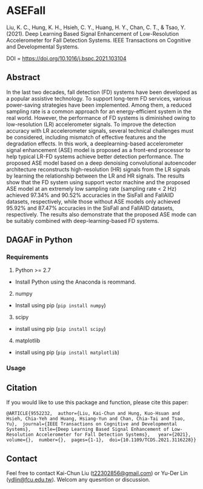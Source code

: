 # ASEFall

Liu, K. C., Hung, K. H., Hsieh, C. Y., Huang, H. Y., Chan, C. T., & Tsao, Y. (2021). Deep Learning Based Signal Enhancement of Low-Resolution Accelerometer for Fall Detection Systems. IEEE Transactions on Cognitive and Developmental Systems.


DOI = https://doi.org/10.1016/j.bspc.2021.103104

## Abstract

In the last two decades, fall detection (FD) systems have been developed as a popular assistive technology. To support long-term FD services, various power-saving strategies have been implemented. Among them, a reduced sampling rate is a common approach for an energy-efficient system in the real world. However, the performance of FD systems is diminished owing to low-resolution (LR) accelerometer signals. To improve the detection accuracy with LR accelerometer signals, several technical challenges must be considered, including mismatch of effective features and the degradation effects. In this work, a deeplearning-based accelerometer signal enhancement (ASE) model is proposed as a front-end processor to help typical LR-FD systems achieve better detection performance. The proposed ASE model based on a deep denoising convolutional autoencoder architecture reconstructs high-resolution (HR) signals from the LR signals by learning the relationship between the LR and HR signals. The results show that the FD system using support vector machine and the proposed ASE model at an extremely low sampling rate (sampling rate < 2 Hz) achieved 97.34% and 90.52% accuracies in the SisFall and FallAllD datasets, respectively, while those without ASE models only achieved 95.92% and 87.47% accuracies in the SisFall and FallAllD datasets, respectively. The results also demonstrate that the proposed ASE mode can be suitably combined with deep-learning-based FD systems.


## DAGAF in Python

### Requirements

1. Python >= 2.7
- Install Python using the Anaconda is reommand.
2. numpy
- Install using pip (``pip install numpy``)
3. scipy
- install using pip (``pip install scipy``)
4. matplotlib
- install using pip (``pip install matplotlib``)

### Usage



## Citation
If you would like to use this package and function, please cite this paper:

```
@ARTICLE{9552232,  author={Liu, Kai-Chun and Hung, Kuo-Hsuan and Hsieh, Chia-Yeh and Huang, Hsiang-Yun and Chan, Chia-Tai and Tsao, Yu},  journal={IEEE Transactions on Cognitive and Developmental Systems},   title={Deep Learning Based Signal Enhancement of Low-Resolution Accelerometer for Fall Detection Systems},   year={2021},  volume={},  number={},  pages={1-1},  doi={10.1109/TCDS.2021.3116228}}
```

## Contact
Feel free to contact Kai-Chun Liu (t22302856@gmail.com) or Yu-Der Lin (ydlin@fcu.edu.tw). Welcom any quesntion or discussion. 
